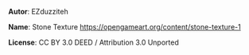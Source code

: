 **Autor**: EZduzziteh

**Name**: Stone Texture
https://opengameart.org/content/stone-texture-1

**License**: CC BY 3.0 DEED / Attribution 3.0 Unported
